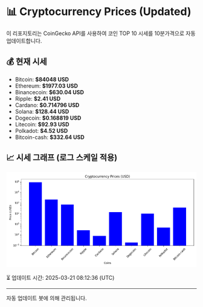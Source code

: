 
# 📊 Cryptocurrency Prices (Updated)

이 리포지토리는 CoinGecko API를 사용하여 코인 TOP 10 시세를 10분가격으로 자동 업데이트합니다.

## 💰 현재 시세
- Bitcoin: **$84048 USD**
- Ethereum: **$1977.03 USD**
- Binancecoin: **$630.04 USD**
- Ripple: **$2.41 USD**
- Cardano: **$0.714796 USD**
- Solana: **$128.44 USD**
- Dogecoin: **$0.168819 USD**
- Litecoin: **$92.93 USD**
- Polkadot: **$4.52 USD**
- Bitcoin-cash: **$332.64 USD**

## 📈 시세 그래프 (로그 스케일 적용)
![Crypto Prices](crypto_prices.png)

⏳ 업데이트 시간: 2025-03-21 08:12:36 (UTC)

---
자동 업데이트 봇에 의해 관리됩니다.
